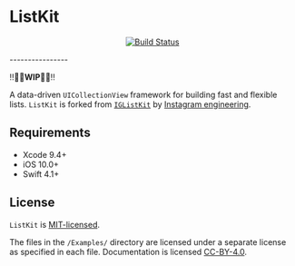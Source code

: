 # ListKit
<p align="center">
    <a href="https://travis-ci.com/zhubofei/ListKit">
        <img src="https://travis-ci.com/zhubofei/ListKit.svg?branch=master"
             alt="Build Status">
    </a>
</p>
----------------

‼️👷‍♀️**WIP**👷‍♂️‼️

A data-driven `UICollectionView` framework for building fast and flexible lists. `ListKit` is forked from [`IGListKit`](https://github.com/Instagram/IGListKit) by [Instagram engineering](https://engineering.instagram.com/).

## Requirements

- Xcode 9.4+
- iOS 10.0+
- Swift 4.1+

## License

`ListKit` is [MIT-licensed](./LICENSE).

The files in the `/Examples/` directory are licensed under a separate license as specified in each file. Documentation is licensed [CC-BY-4.0](https://creativecommons.org/licenses/by/4.0/).
